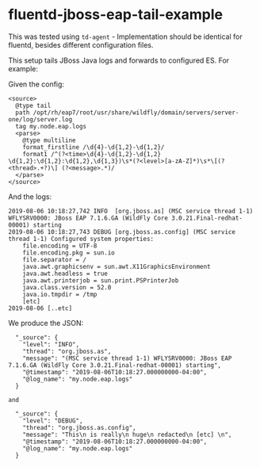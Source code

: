 # fluentd-jboss-eap-tail-example

This was tested using `td-agent` - Implementation should be identical for fluentd, besides different configuration files.

This setup tails JBoss Java logs and forwards to configured ES. For example:

Given the config:


```
<source>
  @type tail
  path /opt/rh/eap7/root/usr/share/wildfly/domain/servers/server-one/log/server.log
  tag my.node.eap.logs
  <parse>
    @type multiline
    format_firstline /\d{4}-\d{1,2}-\d{1,2}/
    format1 /^(?<time>\d{4}-\d{1,2}-\d{1,2} \d{1,2}:\d{1,2}:\d{1,2},\d{1,3})\s*(?<level>[a-zA-Z]*)\s*\[(?<thread>.+?)\] (?<message>.*)/
  </parse>
</source>
```


And the logs:

```
2019-08-06 10:18:27,742 INFO  [org.jboss.as] (MSC service thread 1-1) WFLYSRV0000: JBoss EAP 7.1.6.GA (WildFly Core 3.0.21.Final-redhat-00001) starting
2019-08-06 10:18:27,743 DEBUG [org.jboss.as.config] (MSC service thread 1-1) Configured system properties:
    file.encoding = UTF-8
    file.encoding.pkg = sun.io
    file.separator = /
    java.awt.graphicsenv = sun.awt.X11GraphicsEnvironment
    java.awt.headless = true
    java.awt.printerjob = sun.print.PSPrinterJob
    java.class.version = 52.0
    java.io.tmpdir = /tmp
    [etc]
2019-08-06 [..etc]
```

We produce the JSON:


```
  "_source": {
    "level": "INFO",
    "thread": "org.jboss.as",
    "message": "(MSC service thread 1-1) WFLYSRV0000: JBoss EAP 7.1.6.GA (WildFly Core 3.0.21.Final-redhat-00001) starting",
    "@timestamp": "2019-08-06T10:18:27.000000000-04:00",
    "@log_name": "my.node.eap.logs"
  }
 
and
 
  "_source": {
    "level": "DEBUG",
    "thread": "org.jboss.as.config",
    "message": "This\n is really\n huge\n redacted\n [etc] \n",
    "@timestamp": "2019-08-06T10:18:27.000000000-04:00",
    "@log_name": "my.node.eap.logs"
  }
```
